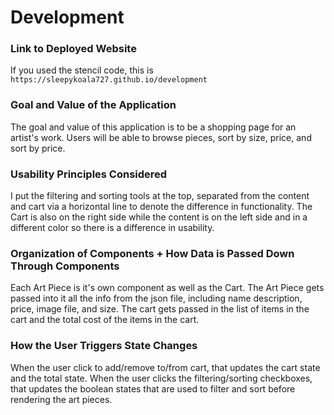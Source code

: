 # Development

### Link to Deployed Website
If you used the stencil code, this is `https://sleepykoala727.github.io/development`

### Goal and Value of the Application
The goal and value of this application is to be a shopping page for an 
artist's work. Users will be able to browse pieces, sort by size, price, and sort by price.

### Usability Principles Considered
I put the filtering and sorting tools at the top, separated from the content and cart via a horizontal line to denote the difference in functionality. The Cart is also on the right side while the content is on the left side and in a different color so there is a difference in usability.

### Organization of Components + How Data is Passed Down Through Components
Each Art Piece is it's own component as well as the Cart. The Art Piece gets passed into it all the info from the json file, including name description, price, image file, and size. The cart gets passed in the list of items in the cart and the total cost of the items in the cart.

### How the User Triggers State Changes
When the user click to add/remove to/from cart, that updates the cart state and the total state. When the user clicks the filtering/sorting checkboxes, that updates the boolean states that are used to filter and sort before rendering the art pieces.
